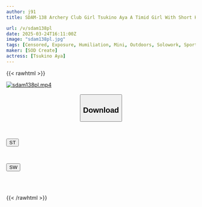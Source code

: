 ```yaml
---
author: j91
title: SDAM-138 Archery Club Girl Tsukino Aya A Timid Girl With Short Hair Who Falls When Her Body Is Targeted During Practice

url: /v/sdam138pl
date: 2025-03-24T16:11:00Z
image: "sdam138pl.jpg"
tags: [Censored, Exposure, Humiliation, Mini, Outdoors, Solowork, Sport]
maker: [SOD Create]
actress: [Tsukino Aya]
---
```



{{< rawhtml >}}

<div class="video" data-videoid="dZ4z3wv66WHkyz6">
    <a href="javascript:;">
        <img src="/v/sdam138pl/sdam138pl.jpg" width="WIDTH" height="HEIGHT" alt="sdam138pl.mp4" loading="lazy">
    </a>
</div>

<script type="text/javascript" src="https://j91.asia/asset/on-demand-st.js"></script>

<br>
  <link rel="stylesheet" href="https://j91.asia/asset/bs5.css">
  
  <center>
  <button class="btn btn-primary" type="button" data-bs-toggle="collapse" data-bs-target=".multi-collapse" aria-expanded="false" aria-controls="multiCollapseExample1 multiCollapseExample2"><h2>Download</h2></button></center>
</p>
<div class="row">
  <div class="col">
    <div class="collapse multi-collapse" id="multiCollapseExample1">
      <div class="card card-body">
	      	      <br>
<div class="buttons">  
<p><a href="/v/sdam138pl/st.html" target="_blank"><button class="btn-hover color-3"><i class="fa fa-download"></i> ST</button></a></p></div>
    </div>
  </div>
</div>
  <div class="col">
    <div class="collapse multi-collapse" id="multiCollapseExample2">
      <div class="card card-body">
	      <br>
<div class="buttons">
<p><a href="/v/sdam138pl/sw.html" target="_blank"><button class="btn-hover color-2"><i class="fa fa-download"></i> SW</button></a></p></div>
<br><br>
      </div>
    </div>
  </div>
</div>

{{< /rawhtml >}}